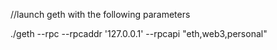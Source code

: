 //launch geth with the following parameters

./geth --rpc --rpcaddr '127.0.0.1' --rpcapi "eth,web3,personal"

